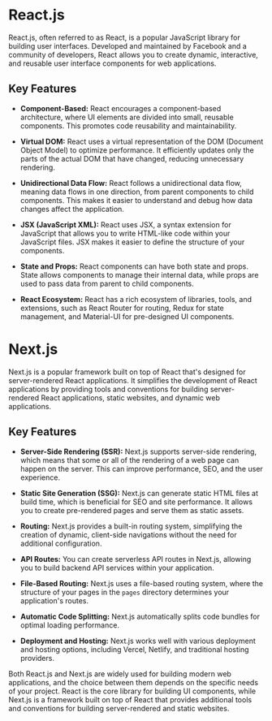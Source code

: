 # React.js

React.js, often referred to as React, is a popular JavaScript library for building user interfaces. Developed and maintained by Facebook and a community of developers, React allows you to create dynamic, interactive, and reusable user interface components for web applications.

## Key Features

- **Component-Based:** React encourages a component-based architecture, where UI elements are divided into small, reusable components. This promotes code reusability and maintainability.

- **Virtual DOM:** React uses a virtual representation of the DOM (Document Object Model) to optimize performance. It efficiently updates only the parts of the actual DOM that have changed, reducing unnecessary rendering.

- **Unidirectional Data Flow:** React follows a unidirectional data flow, meaning data flows in one direction, from parent components to child components. This makes it easier to understand and debug how data changes affect the application.

- **JSX (JavaScript XML):** React uses JSX, a syntax extension for JavaScript that allows you to write HTML-like code within your JavaScript files. JSX makes it easier to define the structure of your components.

- **State and Props:** React components can have both state and props. State allows components to manage their internal data, while props are used to pass data from parent to child components.

- **React Ecosystem:** React has a rich ecosystem of libraries, tools, and extensions, such as React Router for routing, Redux for state management, and Material-UI for pre-designed UI components.

# Next.js

Next.js is a popular framework built on top of React that's designed for server-rendered React applications. It simplifies the development of React applications by providing tools and conventions for building server-rendered React applications, static websites, and dynamic web applications.

## Key Features

- **Server-Side Rendering (SSR):** Next.js supports server-side rendering, which means that some or all of the rendering of a web page can happen on the server. This can improve performance, SEO, and the user experience.

- **Static Site Generation (SSG):** Next.js can generate static HTML files at build time, which is beneficial for SEO and site performance. It allows you to create pre-rendered pages and serve them as static assets.

- **Routing:** Next.js provides a built-in routing system, simplifying the creation of dynamic, client-side navigations without the need for additional configuration.

- **API Routes:** You can create serverless API routes in Next.js, allowing you to build backend API services within your application.

- **File-Based Routing:** Next.js uses a file-based routing system, where the structure of your pages in the `pages` directory determines your application's routes.

- **Automatic Code Splitting:** Next.js automatically splits code bundles for optimal loading performance.

- **Deployment and Hosting:** Next.js works well with various deployment and hosting options, including Vercel, Netlify, and traditional hosting providers.

Both React.js and Next.js are widely used for building modern web applications, and the choice between them depends on the specific needs of your project. React is the core library for building UI components, while Next.js is a framework built on top of React that provides additional tools and conventions for building server-rendered and static websites.
